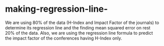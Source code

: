 # making-regression-line-
We are using 80% of the data (H-Index and Impact Factor of the journals) to determine its regression line and the finding mean squared error on rest 20% of the data. 
Also, we are using the regression line formula to predict the impact factor of the conferences having H-Index only.
